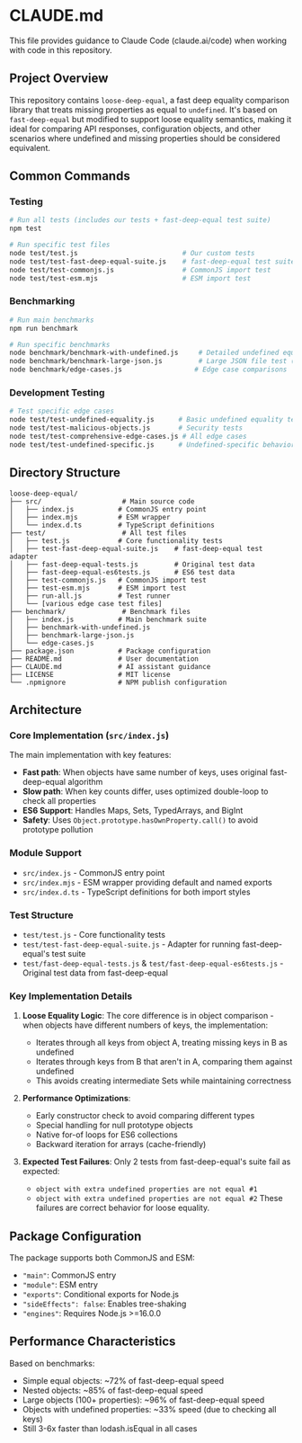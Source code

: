 # CLAUDE.md

This file provides guidance to Claude Code (claude.ai/code) when working with code in this repository.

## Project Overview

This repository contains `loose-deep-equal`, a fast deep equality comparison library that treats missing properties as equal to `undefined`. It's based on `fast-deep-equal` but modified to support loose equality semantics, making it ideal for comparing API responses, configuration objects, and other scenarios where undefined and missing properties should be considered equivalent.

## Common Commands

### Testing
```bash
# Run all tests (includes our tests + fast-deep-equal test suite)
npm test

# Run specific test files
node test/test.js                          # Our custom tests
node test/test-fast-deep-equal-suite.js    # fast-deep-equal test suite
node test/test-commonjs.js                 # CommonJS import test
node test/test-esm.mjs                     # ESM import test
```

### Benchmarking
```bash
# Run main benchmarks
npm run benchmark

# Run specific benchmarks
node benchmark/benchmark-with-undefined.js     # Detailed undefined equality benchmarks
node benchmark/benchmark-large-json.js         # Large JSON file test (requires /tmp/app.json)
node benchmark/edge-cases.js                  # Edge case comparisons
```

### Development Testing
```bash
# Test specific edge cases
node test/test-undefined-equality.js      # Basic undefined equality tests
node test/test-malicious-objects.js       # Security tests
node test/test-comprehensive-edge-cases.js # All edge cases
node test/test-undefined-specific.js      # Undefined-specific behaviors
```

## Directory Structure

```
loose-deep-equal/
├── src/                    # Main source code
│   ├── index.js           # CommonJS entry point
│   ├── index.mjs          # ESM wrapper
│   └── index.d.ts         # TypeScript definitions
├── test/                   # All test files
│   ├── test.js            # Core functionality tests
│   ├── test-fast-deep-equal-suite.js    # fast-deep-equal test adapter
│   ├── fast-deep-equal-tests.js         # Original test data
│   ├── fast-deep-equal-es6tests.js      # ES6 test data
│   ├── test-commonjs.js   # CommonJS import test
│   ├── test-esm.mjs       # ESM import test
│   ├── run-all.js         # Test runner
│   └── [various edge case test files]
├── benchmark/              # Benchmark files
│   ├── index.js           # Main benchmark suite
│   ├── benchmark-with-undefined.js
│   ├── benchmark-large-json.js
│   └── edge-cases.js
├── package.json           # Package configuration
├── README.md              # User documentation
├── CLAUDE.md              # AI assistant guidance
├── LICENSE                # MIT license
└── .npmignore             # NPM publish configuration
```

## Architecture

### Core Implementation (`src/index.js`)
The main implementation with key features:
- **Fast path**: When objects have same number of keys, uses original fast-deep-equal algorithm
- **Slow path**: When key counts differ, uses optimized double-loop to check all properties
- **ES6 Support**: Handles Maps, Sets, TypedArrays, and BigInt
- **Safety**: Uses `Object.prototype.hasOwnProperty.call()` to avoid prototype pollution

### Module Support
- `src/index.js` - CommonJS entry point
- `src/index.mjs` - ESM wrapper providing default and named exports
- `src/index.d.ts` - TypeScript definitions for both import styles

### Test Structure
- `test/test.js` - Core functionality tests
- `test/test-fast-deep-equal-suite.js` - Adapter for running fast-deep-equal's test suite
- `test/fast-deep-equal-tests.js` & `test/fast-deep-equal-es6tests.js` - Original test data from fast-deep-equal

### Key Implementation Details

1. **Loose Equality Logic**: The core difference is in object comparison - when objects have different numbers of keys, the implementation:
   - Iterates through all keys from object A, treating missing keys in B as undefined
   - Iterates through keys from B that aren't in A, comparing them against undefined
   - This avoids creating intermediate Sets while maintaining correctness

2. **Performance Optimizations**:
   - Early constructor check to avoid comparing different types
   - Special handling for null prototype objects
   - Native for-of loops for ES6 collections
   - Backward iteration for arrays (cache-friendly)

3. **Expected Test Failures**: Only 2 tests from fast-deep-equal's suite fail as expected:
   - `object with extra undefined properties are not equal #1`
   - `object with extra undefined properties are not equal #2`
   These failures are correct behavior for loose equality.

## Package Configuration

The package supports both CommonJS and ESM:
- `"main"`: CommonJS entry
- `"module"`: ESM entry
- `"exports"`: Conditional exports for Node.js
- `"sideEffects": false`: Enables tree-shaking
- `"engines"`: Requires Node.js >=16.0.0

## Performance Characteristics

Based on benchmarks:
- Simple equal objects: ~72% of fast-deep-equal speed
- Nested objects: ~85% of fast-deep-equal speed  
- Large objects (100+ properties): ~96% of fast-deep-equal speed
- Objects with undefined properties: ~33% speed (due to checking all keys)
- Still 3-6x faster than lodash.isEqual in all cases